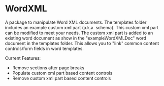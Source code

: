 # WordXML
A package to manipulate Word XML documents. The templates folder includes an example custom xml part (a.k.a. schema). This custom xml part can be modified to meet your needs. The custom xml part is added to an existing word document as show in the "exampleWordXMLDoc" word document in the templates folder. This allows you to "link" common content controls/form fields in word templates. 

Current Features:
- Remove sections after page breaks
- Populate custom xml part based content controls
- Remove custom xml part based content controls
